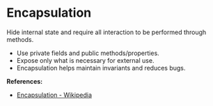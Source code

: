 # Encapsulation

Hide internal state and require all interaction to be performed through methods.

- Use private fields and public methods/properties.
- Expose only what is necessary for external use.
- Encapsulation helps maintain invariants and reduces bugs.

**References:**
- [Encapsulation - Wikipedia](https://en.wikipedia.org/wiki/Encapsulation_(computer_programming))

